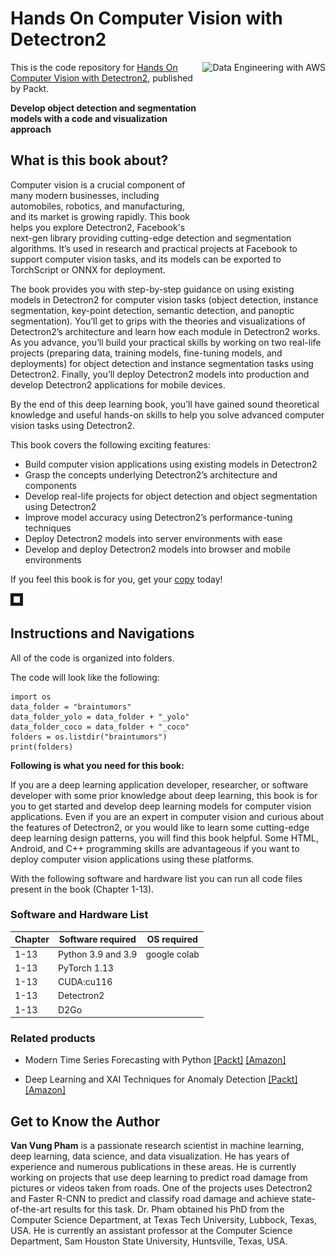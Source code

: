 # Hands On Computer Vision with Detectron2

<a href="https://www.amazon.com/Hands-Computer-Vision-Detectron2-visualization-ebook/dp/B0BT7ZTLB2"><img src="https://m.media-amazon.com/images/I/511vT1ORLnL.jpg" alt="Data Engineering with AWS" height="256px" align="right"></a>

This is the code repository for [Hands On Computer Vision with Detectron2](https://www.amazon.com/Hands-Computer-Vision-Detectron2-visualization-ebook/dp/B0BT7ZTLB2), published by Packt.

**Develop object detection and segmentation models with a code and visualization approach**

## What is this book about?

Computer vision is a crucial component of many modern businesses, including automobiles, robotics, and manufacturing, and its market is growing rapidly. This book helps you explore Detectron2, Facebook's next-gen library providing cutting-edge detection and segmentation algorithms. It’s used in research and practical projects at Facebook to support computer vision tasks, and its models can be exported to TorchScript or ONNX for deployment.

The book provides you with step-by-step guidance on using existing models in Detectron2 for computer vision tasks (object detection, instance segmentation, key-point detection, semantic detection, and panoptic segmentation). You’ll get to grips with the theories and visualizations of Detectron2’s architecture and learn how each module in Detectron2 works. As you advance, you’ll build your practical skills by working on two real-life projects (preparing data, training models, fine-tuning models, and deployments) for object detection and instance segmentation tasks using Detectron2. Finally, you’ll deploy Detectron2 models into production and develop Detectron2 applications for mobile devices.

By the end of this deep learning book, you’ll have gained sound theoretical knowledge and useful hands-on skills to help you solve advanced computer vision tasks using Detectron2.

This book covers the following exciting features: 
* Build computer vision applications using existing models in Detectron2
* Grasp the concepts underlying Detectron2’s architecture and components
* Develop real-life projects for object detection and object segmentation using Detectron2
* Improve model accuracy using Detectron2’s performance-tuning techniques
* Deploy Detectron2 models into server environments with ease
* Develop and deploy Detectron2 models into browser and mobile environments

If you feel this book is for you, get your [copy](https://www.amazon.com/Hands-Computer-Vision-Detectron2-visualization/dp/1800561628/ref=tmm_pap_swatch_0?_encoding=UTF8&qid=&sr=) today!

<a href="https://www.amazon.com/Hands-Computer-Vision-Detectron2-visualization-ebook/dp/B0BT7ZTLB2"><img src="https://raw.githubusercontent.com/PacktPublishing/GitHub/master/GitHub.png" alt="https://www.packtpub.com/" border="5" /></a>

## Instructions and Navigations
All of the code is organized into folders.

The code will look like the following:
```
import os
data_folder = "braintumors"
data_folder_yolo = data_folder + "_yolo"
data_folder_coco = data_folder + "_coco"
folders = os.listdir("braintumors")
print(folders)
```

**Following is what you need for this book:**

If you are a deep learning application developer, researcher, or software developer with some prior knowledge about deep learning, this book is for you to get started and develop deep learning models for computer vision applications. Even if you are an expert in computer vision and curious about the features of Detectron2, or you would like to learn some cutting-edge deep learning design patterns, you will find this book helpful. Some HTML, Android, and C++ programming skills are advantageous if you want to deploy computer vision applications using these platforms.

With the following software and hardware list you can run all code files present in the book (Chapter 1-13).

### Software and Hardware List

| Chapter  | Software required                                                                    | OS required                        |
| -------- | -------------------------------------------------------------------------------------| -----------------------------------|
|  	1-13   |   	Python 3.9 and 3.9                                  			  |google colab | 		
|  	1-13   |   	PyTorch 1.13                                  			  | | 		
|  	1-13   |   	CUDA:cu116                                  			  | | 		
|  	1-13   |   	Detectron2                                  			  | | 		
|  	1-13   |   	D2Go                                  			  | | 		




### Related products <Other books you may enjoy>
* Modern Time Series Forecasting with Python  [[Packt]](https://www.packtpub.com/product/modern-time-series-forecasting-with-python/9781803246802) [[Amazon]](https://www.amazon.com/Modern-Time-Forecasting-Python-industry-ready-ebook/dp/B0BHJ9ZX4Q/ref=sr_1_1?keywords=Modern+Time+Series+Forecasting+with+Python&s=digital-text&sr=1-1)
  
* Deep Learning and XAI Techniques for Anomaly Detection [[Packt]](https://www.packtpub.com/product/deep-learning-and-xai-techniques-for-anomaly-detection/9781804617755) [[Amazon]](https://www.amazon.com/Deep-Learning-Techniques-Anomaly-Detection/dp/180461775X/ref=tmm_pap_swatch_0?_encoding=UTF8&sr=1-1)
  
## Get to Know the Author
**Van Vung Pham** is a passionate research scientist in machine learning, deep learning, data science, and data visualization. He has years of experience and numerous publications in these areas. He is currently working on projects that use deep learning to predict road damage from pictures or videos taken from roads. One of the projects uses Detectron2 and Faster R-CNN to predict and classify road damage and achieve state-of-the-art results for this task. Dr. Pham obtained his PhD from the Computer Science Department, at Texas Tech University, Lubbock, Texas, USA. He is currently an assistant professor at the Computer Science Department, Sam Houston State University, Huntsville, Texas, USA.
